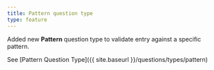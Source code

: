 ```yaml
---
title: Pattern question type
type: feature
---
```


Added new **Pattern** question type to validate entry against a specific pattern.

See [Pattern Question Type]({{ site.baseurl }}/questions/types/pattern)